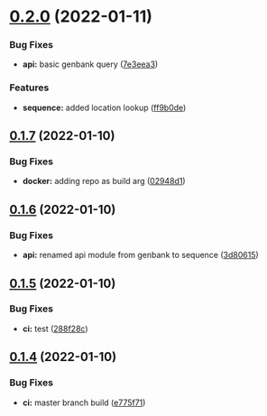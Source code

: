 # [0.2.0](https://github.com/mycolab/genbank/compare/v0.1.7...v0.2.0) (2022-01-11)


### Bug Fixes

* **api:** basic genbank query ([7e3eea3](https://github.com/mycolab/genbank/commit/7e3eea3622f36382e6cc73691c6f92f80955a6b3))


### Features

* **sequence:** added location lookup ([ff9b0de](https://github.com/mycolab/genbank/commit/ff9b0de977e9f97fb3db976a6262f76875131a27))



## [0.1.7](https://github.com/mycolab/genbank/compare/v0.1.6...v0.1.7) (2022-01-10)


### Bug Fixes

* **docker:** adding repo as build arg ([02948d1](https://github.com/mycolab/genbank/commit/02948d1b4ffc905d385b4c46a15d0d90c1a36c8b))



## [0.1.6](https://github.com/mycolab/genbank/compare/v0.1.5...v0.1.6) (2022-01-10)


### Bug Fixes

* **api:** renamed api module from genbank to sequence ([3d80615](https://github.com/mycolab/genbank/commit/3d806155d38b5125570b07a594a33d6070525b09))



## [0.1.5](https://github.com/mycolab/genbank/compare/v0.1.4...v0.1.5) (2022-01-10)


### Bug Fixes

* **ci:** test ([288f28c](https://github.com/mycolab/genbank/commit/288f28c8de1c272c7893ae10ef2e2b89774217d0))



## [0.1.4](https://github.com/mycolab/genbank/compare/v0.1.3...v0.1.4) (2022-01-10)


### Bug Fixes

* **ci:** master branch build ([e775f71](https://github.com/mycolab/genbank/commit/e775f71a7c495aa2f117dd8e8139f073f71dc2dc))



